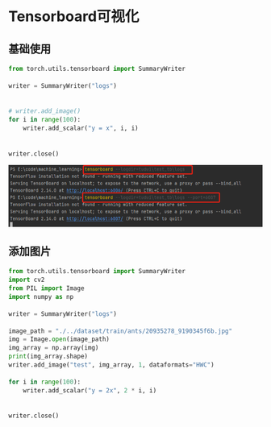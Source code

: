 # Tensorboard可视化

## 基础使用

```python
from torch.utils.tensorboard import SummaryWriter

writer = SummaryWriter("logs")


# writer.add_image()
for i in range(100):
    writer.add_scalar("y = x", i, i)


writer.close()
```

![image-20231027205711472](Tensorboard.assets/image-20231027205711472.png)

## 添加图片

```python
from torch.utils.tensorboard import SummaryWriter
import cv2
from PIL import Image
import numpy as np

writer = SummaryWriter("logs")

image_path = "./../dataset/train/ants/20935278_9190345f6b.jpg"
img = Image.open(image_path)
img_array = np.array(img)
print(img_array.shape)
writer.add_image("test", img_array, 1, dataformats="HWC")

for i in range(100):
    writer.add_scalar("y = 2x", 2 * i, i)


writer.close()
```

